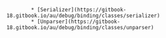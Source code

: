             * [Serializer](https://gitbook-18.gitbook.io/au/debug/binding/classes/serializer)
            * [Unparser](https://gitbook-18.gitbook.io/au/debug/binding/classes/unparser)
